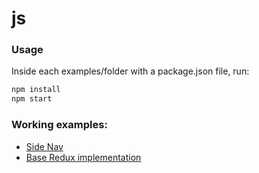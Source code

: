 # js

### Usage
Inside each examples/folder with a package.json file, run:

```bash
npm install
npm start
```


### Working examples:
* [Side Nav](examples/ui/side_navigation/README.md)
* [Base Redux implementation](examples/redux/Getting-Started-with-Redux/README.md)

